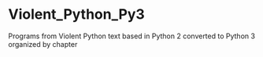 # Violent_Python_Py3
Programs from Violent Python text based in Python 2 converted to Python 3 organized by chapter

